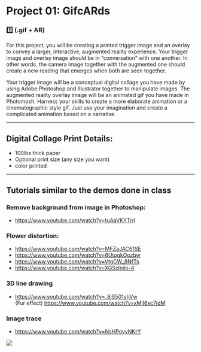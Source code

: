 # Project 01: GifcARds
### :one: (.gif + AR)

For this project, you will be creating a printed trigger image and an overlay to convey a larger, interactive, augmented reality experience. Your trigger image and overlay image should be in “conversation” with one another. In other words, the camera image together with the augmented one should create a new reading that emerges when both are seen together.

Your trigger image will be a conceptual digital collage you have made by using Adobe Photoshop and Illustrator together to manipulate images. The augmented reality overlay image will be an animated gif you have made in Photomosh. Harness your skills to create a more elaborate animation or a cinematographic style gif. Just use your imagination and create a complicated animation based on a narrative.

______
## Digital Collage Print Details:
* 100lbs thick paper
* Optional print size (any size you want)
* color printed
_______


## Tutorials similar to the demos done in class

### Remove background from image in Photoshop:
* https://www.youtube.com/watch?v=tuAaVKYTirI

### Flower distortion: 
* https://www.youtube.com/watch?v=MFZaJAC61SE
* https://www.youtube.com/watch?v=6UtogkOozbw
* https://www.youtube.com/watch?v=VtgCW_8NfTs
* https://www.youtube.com/watch?v=XGSxInilo-4

### 3D line drawing
* https://www.youtube.com/watch?v=_8jS501yhVw <br>
(Fur effect) https://www.youtube.com/watch?v=xMjI6xc7jdM

### Image trace
* https://www.youtube.com/watch?v=NsHPoyyNKrY

![](https://i.imgur.com/X0Ozs8J.jpg)
